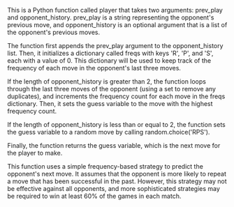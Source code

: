 This is a Python function called player that takes two arguments: prev_play and opponent_history. prev_play is a string representing the opponent's previous move, and opponent_history is an optional argument that is a list of the opponent's previous moves.

The function first appends the prev_play argument to the opponent_history list. Then, it initializes a dictionary called freqs with keys 'R', 'P', and 'S', each with a value of 0. This dictionary will be used to keep track of the frequency of each move in the opponent's last three moves.

If the length of opponent_history is greater than 2, the function loops through the last three moves of the opponent (using a set to remove any duplicates), and increments the frequency count for each move in the freqs dictionary. Then, it sets the guess variable to the move with the highest frequency count.

If the length of opponent_history is less than or equal to 2, the function sets the guess variable to a random move by calling random.choice('RPS').

Finally, the function returns the guess variable, which is the next move for the player to make.

This function uses a simple frequency-based strategy to predict the opponent's next move. It assumes that the opponent is more likely to repeat a move that has been successful in the past. However, this strategy may not be effective against all opponents, and more sophisticated strategies may be required to win at least 60% of the games in each match.